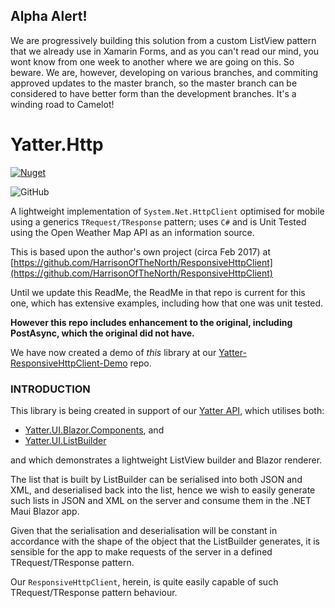 ## Alpha Alert!

We are progressively building this solution from a custom ListView pattern that we already use in Xamarin Forms, and as you can't read our mind, you wont know from one week to another where we are going on this. So beware. We are, however, developing on various branches, and commiting approved updates to the master branch, so the master branch can be considered to have better form than the development branches. It's a winding road to Camelot!

# Yatter.Http

<a href="https://www.nuget.org/packages/Yatter.Http/" target="_blank" rel="noreferrer noopener"><img alt="Nuget" src="https://img.shields.io/nuget/v/Yatter.Http?color=blue&style=for-the-badge"></a>

![GitHub](https://img.shields.io/github/license/yatterofficial/Yatter.Http?style=for-the-badge)

A lightweight implementation of ```System.Net.HttpClient``` optimised for mobile using a generics ```TRequest/TResponse``` pattern; uses ```C#``` and is Unit Tested using the Open Weather Map API as an information source.

This is based upon the author's own project (circa Feb 2017) at [https://github.com/HarrisonOfTheNorth/ResponsiveHttpClient](https://github.com/HarrisonOfTheNorth/ResponsiveHttpClient)

Until we update this ReadMe, the ReadMe in that repo is current for this one, which has extensive examples, including how that one was unit tested.

**However this repo includes enhancement to the original, including PostAsync, which the original did not have.**

We have now created a demo of _this_ library at our [Yatter-ResponsiveHttpClient-Demo](https://github.com/HarrisonOfTheNorth/Yatter-ResponsiveHttpClient-Demo) repo.

### INTRODUCTION
This library is being created in support of our [Yatter API](https://github.com/HarrisonOfTheNorth/Yatter), which utilises both:

- [Yatter.UI.Blazor.Components](https://github.com/YatterOfficial/Yatter.UI.Blazor.Components), and
- [Yatter.UI.ListBuilder](https://github.com/YatterOfficial/Yatter.UI.ListBuilder)

and which demonstrates a lightweight ListView builder and Blazor renderer.

The list that is built by ListBuilder can be serialised into both JSON and XML, and deserialised back into the list, hence we wish to easily generate such lists in JSON and XML on the server and consume them in the .NET Maui Blazor app.

Given that the serialisation and deserialisation will be constant in accordance with the shape of the object that the ListBuilder generates, it is sensible for the app to make requests of the server in a defined TRequest/TResponse pattern.

Our ```ResponsiveHttpClient```, herein, is quite easily capable of such TRequest/TResponse pattern behaviour.

